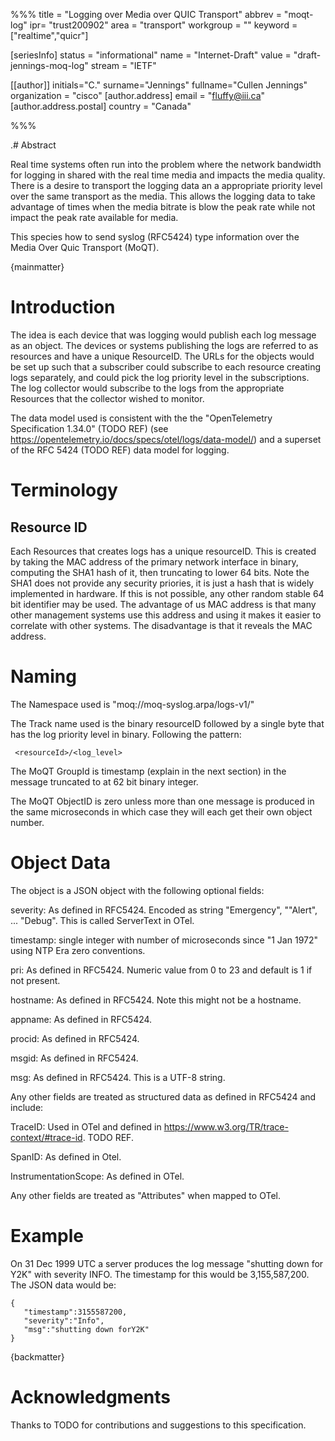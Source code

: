 %%%
title = "Logging over Media over QUIC Transport"
abbrev = "moqt-log"
ipr= "trust200902"
area = "transport"
workgroup = ""
keyword = ["realtime","quicr"]

[seriesInfo]
status = "informational"
name = "Internet-Draft"
value = "draft-jennings-moq-log"
stream = "IETF"

[[author]]
initials="C."
surname="Jennings"
fullname="Cullen Jennings"
organization = "cisco"
[author.address]
email = "fluffy@iii.ca"
[author.address.postal]
country = "Canada"

%%%

.# Abstract

Real time systems often run into the problem where the network bandwidth
for logging in shared with the real time media and impacts the media
quality. There is a desire to transport the logging data an a
appropriate priority level over the same transport as the media. This
allows the logging data to take advantage of times when the media
bitrate is blow the peak rate while not impact the peak rate available
for media.

This species how to send syslog (RFC5424) type information over the
Media Over Quic Transport (MoQT).

{mainmatter}

# Introduction 

The idea is each device that was logging would publish each log message
as an object. The devices or systems publishing the logs are referred to
as resources and have a unique ResourceID.  The URLs for the objects
would be set up such that a subscriber could subscribe to each resource
creating logs separately, and could pick the log priority level in the
subscriptions. The log collector would subscribe to the logs from
the appropriate Resources that the collector wished to monitor.

The data model used is consistent with the the "OpenTelemetry
Specification 1.34.0" (TODO REF) (see
https://opentelemetry.io/docs/specs/otel/logs/data-model/) and a
superset of the RFC 5424 (TODO REF) data model for logging.


# Terminology

## Resource ID

Each Resources that creates logs has a unique resourceID. This is
created by taking the MAC address of the primary network interface in
binary, computing the SHA1 hash of it, then truncating to lower 64
bits. Note the SHA1 does not provide any security priories, it is just a
hash that is widely implemented in hardware. If this is not possible,
any other random stable 64 bit identifier may be used. The advantage of
us MAC address is that many other management systems use this address
and using it makes it easier to correlate with other systems. The
disadvantage is that it reveals the MAC address.


# Naming

The Namespace used is "moq://moq-syslog.arpa/logs-v1/"

The Track name used is the binary resourceID followed by a single byte
that has the log priority level in binary. Following the pattern:

~~~
 <resourceId>/<log_level>
~~~

The MoQT GroupId is timestamp (explain in the next section) in the message
truncated to at 62 bit binary integer.

The MoQT ObjectID is zero unless more than one message is produced in
the same microseconds in which case they will each get their own object
number.


# Object Data

The object is a JSON object with the following optional fields:

severity: As defined in RFC5424. Encoded as string "Emergency",
""Alert", ... "Debug". This is called ServerText in OTel.

timestamp: single integer with number of microseconds since "1 Jan 1972"
using NTP Era zero conventions.

pri: As defined in RFC5424. Numeric value from 0 to 23 and default is 1
if not present.

hostname: As defined in RFC5424. Note this might not be a hostname.

appname: As defined in RFC5424. 

procid: As defined in RFC5424. 

msgid: As defined in RFC5424. 

msg: As defined in RFC5424. This is a UTF-8 string. 

Any other fields are treated as structured data as defined in RFC5424
and include:

TraceID: Used in OTel and defined in
https://www.w3.org/TR/trace-context/#trace-id. TODO REF.

SpanID: As defined in Otel. 

InstrumentationScope: As defined in OTel. 

Any other fields are treated as "Attributes" when mapped to OTel.


# Example

On 31 Dec 1999 UTC a server produces the log message "shutting down for
Y2K" with severity INFO.  The timestamp for this would be
3,155,587,200. The JSON data would be:

```
{
   "timestamp":3155587200,
   "severity":"Info",
   "msg":"shutting down forY2K"
}
```


{backmatter}

# Acknowledgments

Thanks to TODO for contributions and suggestions to this specification.

